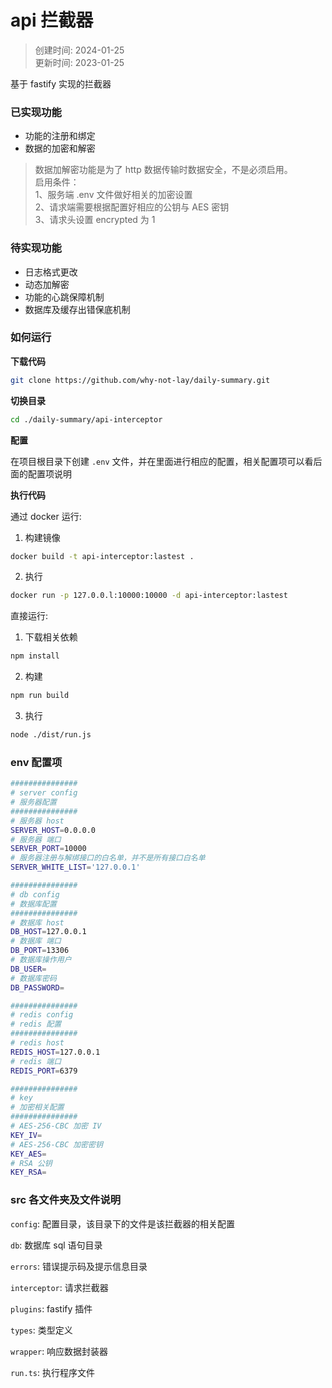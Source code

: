 # api 拦截器

> 创建时间: 2024-01-25  
> 更新时间: 2023-01-25

基于 fastify 实现的拦截器

### 已实现功能
* 功能的注册和绑定
* 数据的加密和解密

> 数据加解密功能是为了 http 数据传输时数据安全，不是必须启用。  
> 启用条件：  
> 1、服务端 .env 文件做好相关的加密设置  
> 2、请求端需要根据配置好相应的公钥与 AES 密钥  
> 3、请求头设置 encrypted 为 1

### 待实现功能
* 日志格式更改
* 动态加解密
* 功能的心跳保障机制
* 数据库及缓存出错保底机制

### 如何运行
**下载代码**
```bash
git clone https://github.com/why-not-lay/daily-summary.git
```
**切换目录**
```bash
cd ./daily-summary/api-interceptor
```

**配置**

在项目根目录下创建 `.env` 文件，并在里面进行相应的配置，相关配置项可以看后面的配置项说明

**执行代码**

通过 docker 运行:
1. 构建镜像
```bash
docker build -t api-interceptor:lastest .
```
2. 执行 
```bash
docker run -p 127.0.0.l:10000:10000 -d api-interceptor:lastest
```

直接运行:
1. 下载相关依赖
```bash
npm install
```
2. 构建
```bash
npm run build
```
3. 执行
```bash
node ./dist/run.js
```
### env 配置项
```bash
###############
# server config
# 服务器配置
###############
# 服务器 host
SERVER_HOST=0.0.0.0
# 服务器 端口
SERVER_PORT=10000
# 服务器注册与解绑接口的白名单，并不是所有接口白名单
SERVER_WHITE_LIST='127.0.0.1'

###############
# db config
# 数据库配置 
###############
# 数据库 host
DB_HOST=127.0.0.1
# 数据库 端口
DB_PORT=13306
# 数据库操作用户
DB_USER=
# 数据库密码
DB_PASSWORD=

###############
# redis config
# redis 配置  
###############
# redis host
REDIS_HOST=127.0.0.1
# redis 端口
REDIS_PORT=6379

###############
# key
# 加密相关配置
###############
# AES-256-CBC 加密 IV
KEY_IV=
# AES-256-CBC 加密密钥
KEY_AES=
# RSA 公钥
KEY_RSA=
```

### src 各文件夹及文件说明
`config`: 配置目录，该目录下的文件是该拦截器的相关配置

`db`: 数据库 sql 语句目录

`errors`: 错误提示码及提示信息目录

`interceptor`: 请求拦截器

`plugins`: fastify 插件

`types`: 类型定义

`wrapper`: 响应数据封装器

`run.ts`: 执行程序文件
